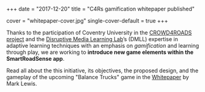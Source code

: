 +++
date = "2017-12-20"
title = "C4Rs gamification whitepaper published"

cover = "whitepaper-cover.jpg"
single-cover-default = true
+++

Thanks to the participation of Coventry University in the [CROWD4ROADS project](http://www.c4rs.eu) and the [Disruptive Media Learning Lab](https://dmll.org.uk/)’s&nbsp;(DMLL) expertise in adaptive learning techniques with an emphasis on *gamification* and learning through play, we are working to **introduce new game elements within the SmartRoadSense app**.

Read all about the this initiative, its objectives, the proposed design, and the gameplay of the upcoming "Balance Trucks" game in the [Whitepaper](http://www.c4rs.eu/news/whitepaper-lewis-crowd-sensing-and-gamification/) by Mark Lewis.
